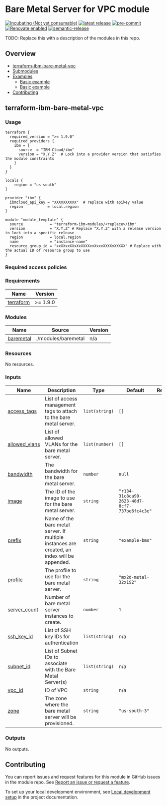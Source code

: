 #  Bare Metal Server for VPC module

<!--
Update status and "latest release" badges:
  1. For the status options, see https://terraform-ibm-modules.github.io/documentation/#/badge-status
  2. Update the "latest release" badge to point to the correct module's repo. Replace "terraform-ibm-module-template" in two places.
-->
[![Incubating (Not yet consumable)](https://img.shields.io/badge/status-Incubating%20(Not%20yet%20consumable)-red)](https://terraform-ibm-modules.github.io/documentation/#/badge-status)
[![latest release](https://img.shields.io/github/v/release/terraform-ibm-modules/terraform-ibm-bare-metal-vpc?logo=GitHub&sort=semver)](https://github.com/terraform-ibm-modules/terraform-ibm-bare-metal-vpc/releases/latest)
[![pre-commit](https://img.shields.io/badge/pre--commit-enabled-brightgreen?logo=pre-commit&logoColor=white)](https://github.com/pre-commit/pre-commit)
[![Renovate enabled](https://img.shields.io/badge/renovate-enabled-brightgreen.svg)](https://renovatebot.com/)
[![semantic-release](https://img.shields.io/badge/%20%20%F0%9F%93%A6%F0%9F%9A%80-semantic--release-e10079.svg)](https://github.com/semantic-release/semantic-release)

<!--
Add a description of modules in this repo.
Expand on the repo short description in the .github/settings.yml file.

For information, see "Module names and descriptions" at
https://terraform-ibm-modules.github.io/documentation/#/implementation-guidelines?id=module-names-and-descriptions
-->

TODO: Replace this with a description of the modules in this repo.


<!-- The following content is automatically populated by the pre-commit hook -->
<!-- BEGIN OVERVIEW HOOK -->
## Overview
* [terraform-ibm-bare-metal-vpc](#terraform-ibm-bare-metal-vpc)
* [Submodules](./modules)
* [Examples](./examples)
    * [Basic example](./examples/advanced)
    * [Basic example](./examples/basic)
* [Contributing](#contributing)
<!-- END OVERVIEW HOOK -->


<!--
If this repo contains any reference architectures, uncomment the heading below and link to them.
(Usually in the `/reference-architectures` directory.)
See "Reference architecture" in the public documentation at
https://terraform-ibm-modules.github.io/documentation/#/implementation-guidelines?id=reference-architecture
-->
<!-- ## Reference architectures -->


<!-- Replace this heading with the name of the root level module (the repo name) -->
## terraform-ibm-bare-metal-vpc

### Usage

<!--
Add an example of the use of the module in the following code block.

Use real values instead of "var.<var_name>" or other placeholder values
unless real values don't help users know what to change.
-->

```hcl
terraform {
  required_version = ">= 1.9.0"
  required_providers {
    ibm = {
      source  = "IBM-Cloud/ibm"
      version = "X.Y.Z"  # Lock into a provider version that satisfies the module constraints
    }
  }
}

locals {
    region = "us-south"
}

provider "ibm" {
  ibmcloud_api_key = "XXXXXXXXXX"  # replace with apikey value
  region           = local.region
}

module "module_template" {
  source            = "terraform-ibm-modules/<replace>/ibm"
  version           = "X.Y.Z" # Replace "X.Y.Z" with a release version to lock into a specific release
  region            = local.region
  name              = "instance-name"
  resource_group_id = "xxXXxxXXxXxXXXXxxXxxxXXXXxXXXXX" # Replace with the actual ID of resource group to use
}
```

### Required access policies

<!-- PERMISSIONS REQUIRED TO RUN MODULE
If this module requires permissions, uncomment the following block and update
the sample permissions, following the format.
Replace the 'Sample IBM Cloud' service and roles with applicable values.
The required information can usually be found in the services official
IBM Cloud documentation.
To view all available service permissions, you can go in the
console at Manage > Access (IAM) > Access groups and click into an existing group
(or create a new one) and in the 'Access' tab click 'Assign access'.
-->

<!--
You need the following permissions to run this module:

- Service
    - **Resource group only**
        - `Viewer` access on the specific resource group
    - **Sample IBM Cloud** service
        - `Editor` platform access
        - `Manager` service access
-->

<!-- NO PERMISSIONS FOR MODULE
If no permissions are required for the module, uncomment the following
statement instead the previous block.
-->

<!-- No permissions are needed to run this module.-->


<!-- The following content is automatically populated by the pre-commit hook -->
<!-- BEGINNING OF PRE-COMMIT-TERRAFORM DOCS HOOK -->
### Requirements

| Name | Version |
|------|---------|
| <a name="requirement_terraform"></a> [terraform](#requirement\_terraform) | >= 1.9.0 |

### Modules

| Name | Source | Version |
|------|--------|---------|
| <a name="module_baremetal"></a> [baremetal](#module\_baremetal) | ./modules/baremetal | n/a |

### Resources

No resources.

### Inputs

| Name | Description | Type | Default | Required |
|------|-------------|------|---------|:--------:|
| <a name="input_access_tags"></a> [access\_tags](#input\_access\_tags) | List of access management tags to attach to the bare metal server. | `list(string)` | `[]` | no |
| <a name="input_allowed_vlans"></a> [allowed\_vlans](#input\_allowed\_vlans) | List of allowed VLANs for the bare metal server. | `list(number)` | `[]` | no |
| <a name="input_bandwidth"></a> [bandwidth](#input\_bandwidth) | The bandwidth for the bare metal server. | `number` | `null` | no |
| <a name="input_image"></a> [image](#input\_image) | The ID of the image to use for the bare metal server. | `string` | `"r134-31c8ca90-2623-48d7-8cf7-737be6fc4c3e"` | no |
| <a name="input_prefix"></a> [prefix](#input\_prefix) | Name of the bare metal server. If multiple instances are created, an index will be appended. | `string` | `"example-bms"` | no |
| <a name="input_profile"></a> [profile](#input\_profile) | The profile to use for the bare metal server. | `string` | `"mx2d-metal-32x192"` | no |
| <a name="input_server_count"></a> [server\_count](#input\_server\_count) | Number of bare metal server instances to create. | `number` | `1` | no |
| <a name="input_ssh_key_id"></a> [ssh\_key\_id](#input\_ssh\_key\_id) | List of SSH key IDs for authentication | `list(string)` | n/a | yes |
| <a name="input_subnet_id"></a> [subnet\_id](#input\_subnet\_id) | List of Subnet IDs to associate with the Bare Metal Server(s) | `list(string)` | n/a | yes |
| <a name="input_vpc_id"></a> [vpc\_id](#input\_vpc\_id) | ID of VPC | `string` | n/a | yes |
| <a name="input_zone"></a> [zone](#input\_zone) | The zone where the bare metal server will be provisioned. | `string` | `"us-south-3"` | no |

### Outputs

No outputs.
<!-- END OF PRE-COMMIT-TERRAFORM DOCS HOOK -->

<!-- Leave this section as is so that your module has a link to local development environment set-up steps for contributors to follow -->
## Contributing

You can report issues and request features for this module in GitHub issues in the module repo. See [Report an issue or request a feature](https://github.com/terraform-ibm-modules/.github/blob/main/.github/SUPPORT.md).

To set up your local development environment, see [Local development setup](https://terraform-ibm-modules.github.io/documentation/#/local-dev-setup) in the project documentation.
